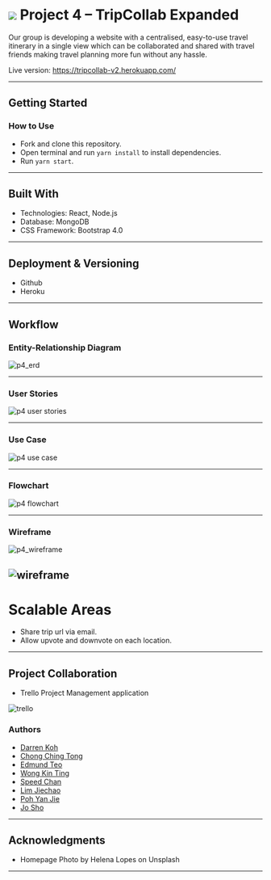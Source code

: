 # ![](https://ga-dash.s3.amazonaws.com/production/assets/logo-9f88ae6c9c3871690e33280fcf557f33.png) Project 4 – TripCollab Expanded

Our group is developing a website with a centralised, easy-to-use travel itinerary in a single view which can be collaborated and shared with travel friends making travel planning more fun without any hassle.

Live version: https://tripcollab-v2.herokuapp.com/

---

## Getting Started
### How to Use
* Fork and clone this repository.
* Open terminal and run ```yarn install``` to install dependencies.
* Run ```yarn start```.

---

## Built With
* Technologies: React, Node.js
* Database: MongoDB
* CSS Framework: Bootstrap 4.0

---

## Deployment & Versioning
* Github
* Heroku

---

## Workflow
### Entity-Relationship Diagram
![p4_erd](https://user-images.githubusercontent.com/31798170/36540300-cb5d74a6-1814-11e8-92b7-dd616885589a.png)

---

### User Stories
![p4 user stories](https://user-images.githubusercontent.com/31798170/36518579-f591fde4-17c1-11e8-86fa-507fc7c83dca.png)

---

### Use Case
![p4 use case](https://user-images.githubusercontent.com/31798170/36517157-31ab1938-17bc-11e8-8c09-ffcb18f84878.png)

---

### Flowchart
![p4 flowchart](https://user-images.githubusercontent.com/31798170/36543397-9fb85cd0-181e-11e8-8d5b-a90f7354bb96.png)

---

### Wireframe
![p4_wireframe](https://user-images.githubusercontent.com/31798170/36517183-58883ca2-17bc-11e8-90c0-e9d5028f26f0.png)

![wireframe](https://user-images.githubusercontent.com/31798170/36540329-e53e5174-1814-11e8-8fa0-f153f6e1f86f.png)
---

# Scalable Areas
* Share trip url via email.
* Allow upvote and downvote on each location.

---

## Project Collaboration
* Trello Project Management application

![trello](https://user-images.githubusercontent.com/31798170/36472250-3cf73956-172c-11e8-9582-d4665b5f220c.jpeg)

### Authors
* [Darren Koh](https://github.com/keed) 
* [Chong Ching Tong](https://github.com/chongct)
* [Edmund Teo](https://github.com/edmundtck)
* [Wong Kin Ting](https://github.com/strisen)
* [Speed Chan](https://github.com/knownopear)
* [Lim Jiechao](https://github.com/limjiechao)
* [Poh Yan Jie](https://github.com/empludo)
* [Jo Sho](https://github.com/emjys)

---

## Acknowledgments

* Homepage Photo by Helena Lopes on Unsplash

---
